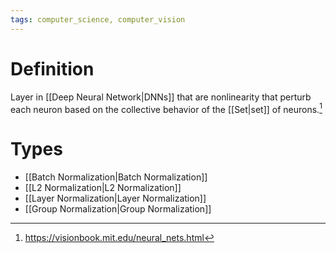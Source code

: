 ```yaml
---
tags: computer_science, computer_vision
---
```


# Definition

Layer in [[Deep Neural Network|DNNs]] that are nonlinearity that perturb each neuron based on the collective behavior of the [[Set|set]] of neurons.[^1]

# Types

- [[Batch Normalization|Batch Normalization]]
- [[L2 Normalization|L2 Normalization]]
- [[Layer Normalization|Layer Normalization]]
- [[Group Normalization|Group Normalization]]

[^1]: https://visionbook.mit.edu/neural_nets.html